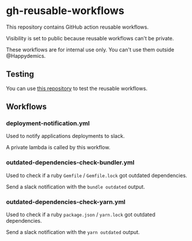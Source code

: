 # gh-reusable-workflows

This repository contains GitHub action reusable workflows.

Visibility is set to public because reusable workflows can't be private.

These workflows are for internal use only. You can't use them outside @Happydemics.

## Testing

You can use [this repository](https://github.com/happydemics/gh-reusable-workflows-tests)
to test the reusable workflows.

## Workflows

### deployment-notification.yml

Used to notify applications deployments to slack.

A private lambda is called by this workflow.

### outdated-dependencies-check-bundler.yml

Used to check if a ruby `Gemfile` / `Gemfile.lock` got outdated dependencies.

Send a slack notification with the `bundle outdated` output.

### outdated-dependencies-check-yarn.yml

Used to check if a ruby `package.json` / `yarn.lock` got outdated dependencies.

Send a slack notification with the `yarn outdated` output.
